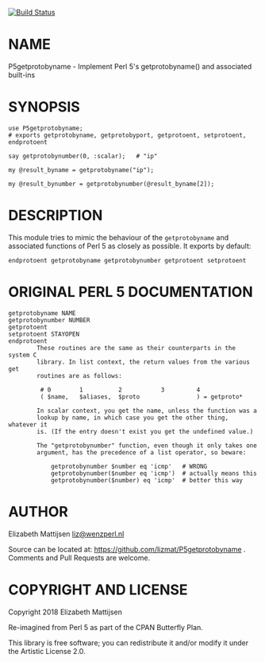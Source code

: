 [![Build Status](https://travis-ci.org/lizmat/P5getprotobyname.svg?branch=master)](https://travis-ci.org/lizmat/P5getprotobyname)

NAME
====

P5getprotobyname - Implement Perl 5's getprotobyname() and associated built-ins

SYNOPSIS
========

    use P5getprotobyname;
    # exports getprotobyname, getprotobyport, getprotoent, setprotoent, endprotoent

    say getprotobynumber(0, :scalar);   # "ip"

    my @result_byname = getprotobyname("ip");

    my @result_bynumber = getprotobynumber(@result_byname[2]);

DESCRIPTION
===========

This module tries to mimic the behaviour of the `getprotobyname` and associated functions of Perl 5 as closely as possible. It exports by default:

    endprotoent getprotobyname getprotobynumber getprotoent setprotoent

ORIGINAL PERL 5 DOCUMENTATION
=============================

    getprotobyname NAME
    getprotobynumber NUMBER
    getprotoent
    setprotoent STAYOPEN
    endprotoent
            These routines are the same as their counterparts in the system C
            library. In list context, the return values from the various get
            routines are as follows:

             # 0        1          2           3         4
             ( $name,   $aliases,  $proto                ) = getproto*

            In scalar context, you get the name, unless the function was a
            lookup by name, in which case you get the other thing, whatever it
            is. (If the entry doesn't exist you get the undefined value.)

            The "getprotobynumber" function, even though it only takes one
            argument, has the precedence of a list operator, so beware:

                getprotobynumber $number eq 'icmp'   # WRONG
                getprotobynumber($number eq 'icmp')  # actually means this
                getprotobynumber($number) eq 'icmp'  # better this way

AUTHOR
======

Elizabeth Mattijsen <liz@wenzperl.nl>

Source can be located at: https://github.com/lizmat/P5getprotobyname . Comments and Pull Requests are welcome.

COPYRIGHT AND LICENSE
=====================

Copyright 2018 Elizabeth Mattijsen

Re-imagined from Perl 5 as part of the CPAN Butterfly Plan.

This library is free software; you can redistribute it and/or modify it under the Artistic License 2.0.

